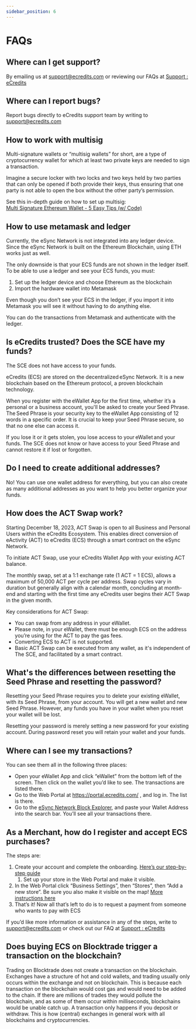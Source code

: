 ```yaml
---
sidebar_position: 6
---
```


# FAQs

## Where can I get support?

By emailing us at [support@ecredits.com](mailto:support@ecredits.com) or reviewing our FAQs at [Support : eCredits](https://support.ecredits.com/en/support/home)

## Where can I report bugs?

Report bugs directly to eCredits support team by writing to [support@ecredits.com](mailto:support@ecredits.com)

## How to work with multisig

Multi-signature wallets or “multisig wallets” for short, are a type of cryptocurrency wallet for which at least two private keys are needed to sign a transaction.

Imagine a secure locker with two locks and two keys held by two parties that can only be opened if both provide their keys, thus ensuring that one party is not able to open the box without the other party’s permission.

See this in-depth guide on how to set up multisig:  
[Multi Signature Ethereum Wallet - 5 Easy Tips (w/ Code)](https://chainwave.io/multi-signature-ethereum-wallet/)

## How to use metamask and ledger

Currently, the eSync Network is not integrated into any ledger device.  
Since the eSync Network is built on the Ethereum Blockchain, using ETH works just as well.

The only downside is that your ECS funds are not shown in the ledger itself.
To be able to use a ledger and see your ECS funds, you must:

1. Set up the ledger device and choose Ethereum as the blockchain
2. Import the hardware wallet into Metamask

Even though you don’t see your ECS in the ledger, if you import it into Metamask you will see it without having to do anything else.

You can do the transactions from Metamask and authenticate with the ledger.

## Is eCredits trusted? Does the SCE have my funds?

The SCE does not have access to your funds.

eCredits (ECS) are stored on the decentralized eSync Network. It is a new blockchain based on the Ethereum protocol, a proven blockchain technology.

When you register with the eWallet App for the first time, whether it’s a personal or a business account, you'll be asked to create your Seed Phrase. The Seed Phrase is your security key to the eWallet App consisting of 12 words in a specific order. It is crucial to keep your Seed Phrase secure, so that no one else can access it.

If you lose it or it gets stolen, you lose access to your eWallet and your funds. The SCE does not know or have access to your Seed Phrase and cannot restore it if lost or forgotten.

## Do I need to create additional addresses?

No! You can use one wallet address for everything, but you can also create as many additional addresses as you want to help you better organize your funds.

## How does the ACT Swap work?

Starting December 18, 2023, ACT Swap is open to all Business and Personal Users within the eCredits Ecosystem. This enables direct conversion of eActivity (ACT) to eCredits (ECS) through a smart contract on the eSync Network.

To initiate ACT Swap, use your eCredits Wallet App with your existing ACT balance.

The monthly swap, set at a 1:1 exchange rate (1 ACT = 1 ECS), allows a maximum of 50,000 ACT per cycle per address. Swap cycles vary in duration but generally align with a calendar month, concluding at month-end and starting with the first time any eCredits user begins their ACT Swap in the given month.

Key considerations for ACT Swap:

- You can swap from any address in your eWallet.
- Please note, in your eWallet, there must be enough ECS on the address you’re using for the ACT to pay the gas fees.
- Converting ECS to ACT is not supported.
- Basic ACT Swap can be executed from any wallet, as it's independent of The SCE, and facilitated by a smart contract.

## What's the differences between resetting the Seed Phrase and resetting the password?

Resetting your Seed Phrase requires you to delete your existing eWallet, with its Seed Phrase, from your account. You will get a new wallet and new Seed Phrase. However, any funds you have in your wallet when you reset your wallet will be lost.

Resetting your password is merely setting a new password for your existing account. During password reset you will retain your wallet and your funds.

## Where can I see my transactions?

You can see them all in the following three places:

- Open your eWallet App and click “eWallet” from the bottom left of the screen. Then click on the wallet you’d like to see. The transactions are listed there.
- Go to the Web Portal at https://portal.ecredits.com/ , and log in. The list is there.
- Go to the [eSync Network Block Explorer](https://explorer.esync.network), and paste your Wallet Address into the search bar. You’ll see all your transactions there.

## As a Merchant, how do I register and accept ECS purchases?

The steps are:

1. Create your account and complete the onboarding. [Here’s our step-by-step guide](https://support.ecredits.com/en/support/solutions/articles/66000502875-signing-up-or-adding-a-business-profile)
   1. Set up your store in the Web Portal and make it visible.
2. In the Web Portal click “Business Settings”, then “Stores”, then “Add a new store”. Be sure you also make it visible on the map! [More instructions here](https://support.ecredits.com/en/support/solutions/articles/66000501361-how-can-my-store-be-shown-on-the-map-)
3. That’s it! Now all that’s left to do is to request a payment from someone who wants to pay with ECS

If you’d like more information or assistance in any of the steps, write to [support@ecredits.com](mailto:support@ecredits.com) or check out our FAQ at [Support : eCredits](https://support.ecredits.com/en/support/home)

## Does buying ECS on Blocktrade trigger a transaction on the blockchain?

Trading on Blocktrade does not create a transaction on the blockchain. Exchanges have a structure of hot and cold wallets, and trading usually only occurs within the exchange and not on blockchain. This is because each transaction on the blockchain would cost gas and would need to be added to the chain. If there are millions of trades they would pollute the blockchain, and as some of them occur within milliseconds, blockchains would be unable catch up. A transaction only happens if you deposit or withdraw. This is how (central) exchanges in general work with all blockchains and cryptocurrencies.
